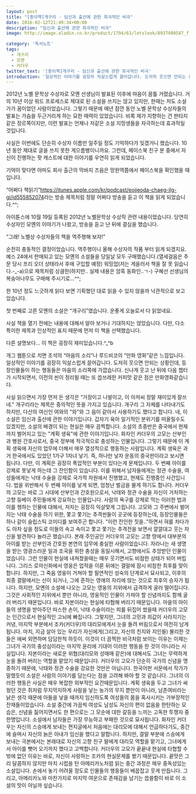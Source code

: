 ```yaml
---
layout: post
title: "[종이책]개구리 - 임신과 출산에 관한 희극적인 비극"
date: 2016-02-12T21:49:34+00:00
description: "임신과 출산에 관한 희극적인 비극"
image: http://image.aladin.co.kr/product/1794/63/letslook/8937490587_f.jpg

category: '독서노트'  
tags: 
  - 개구리
  - 모옌
  - 커더우
twitter_text: '[종이책]개구리 - 임신과 출산에 관한 희극적인 비극'
introduction: '일상적인 이야기를 굉장히 익살스럽게 끌어갑니다. 도저히 웃으면 안되는 상황인데, 등장인물들이 하는 행동들은 웹툰 마음의 소리쪽에 가깝습니다.'
---
```


2012년 노벨 문학상 수상자로 모옌 선생님이 발표된 이후에 마음이 꿈틀 거렸습니다. 거의 10년 이상 워드 프로세스로 제대로 된 소설을 쓰지는 않고 있지만, 한때는 저도 소설가가 꿈이었던 사람이었습니다. 그렇기 때문에 매년 잠깐 동안 노벨 문학상 수상자들의 발표는 가슴을 두근거리게 하는 묘한 매력이 있었습니다. 비록 제가 지향하는 건 판타지같은 장르쪽이지만, 이런 발표는 언제나 저같은 소설 지망생들을 자극하는데 효과적일 것입니다.
  
사실은 이번에도 단순히 수상자 이름만 일주일 정도 기억하다가 잊겠거니 했습니다. 10년 동안 제대로 글을 쓰지 못한 게으름뱅이니까요. 그런데, 페이스북 친구 분 중에서 자신이 진행하는 팟 캐스트에 대한 이야기를 우연히 읽게 되었습니다.

기억이 맞다면 아마도 회사 출근의 막바지 즈음은 망원역쯤에서 페이스북을 확인했을 때입니다.
  
&#8220;어쩌다 책읽기&#8221;<https://itunes.apple.com/kr/podcast/eojjeoda-chaeg-ilg-gi/id555852074>라는 방송 제목처럼 정말 어쩌다 방송을 듣고 이 책을 읽게 되었습니다.^^;

아이튠스에 10월 19일 등록된 2012년 노벨문학상 수상작 관련 내용이었습니다. 당연히 수상자인 모옌의 이야기가 나왔고, 방송을 듣고 난 뒤에 결심을 했습니다.

&#8220;그래! 노벨상 수상자들의 책을 역주행해 보자!&#8221;
 
순전히 충동적인 결정이었습니다. 역주행이니 올해 수상자의 작품 부터 읽게 되겠지요. 예스 24에서 판매되고 있는 모옌의 소설들을 당일날 모두 구매했습니다.(열세걸음은 주문 당시 프리 오더 상태라서 후에 구입할 예정) 워밍업(저는 게을러서 책을 잘 못 읽습니다.-_-a)으로 제목처럼 상큼한(하지만.. 실제 내용은 암흑 동화인..ㄱ-) 구혜선 선생님의 복숭아나무도 구매해 주시기로&#8230;^^;

한 10년 정도 느긋하게 읽다 보면 기획했던 대로 읽을 수 있지 않을까 낙관적으로 보고 있습니다.

첫 번째로 고른 모옌의 소설은 &#8220;개구리&#8221;였습니다. 운좋게 오늘로서 다 읽었네요.
  
사실 책을 열기 전에는 내용에 대해서 알아 보거나 기대하지는 않았습니다. 다만, 다소 특이한 제목과 인상적인 표지 때문에 먼저 이 책을 선택했습니다.

다른 설명보다&#8230; 이 책은 굉장히 재미있습니다.^_^b

개그 웹툰으로 치면 조석의 &#8220;마음의 소리&#8221;나 루드비코의 &#8220;만화 영화&#8221;같은 느낌입니다. 일상적인 이야기를 굉장히 익살스럽게 끌어갑니다. 도저히 웃으면 안되는 상황인데, 등장인물들이 하는 행동들은 마음의 소리쪽에 가깝습니다. 신나게 웃고 난 뒤에 다음 챕터가 시작되면서, 이전의 씬이 정리될 때는 또 씁쓰레한 커피맛 같은 점은 만화영화같습니다.

사실 읽으면서 가장 먼저 든 생각은 &#8220;거장이고 나발이고, 이 아저씨 정말 재미있게 잘쓰네." 개구리라는 제목은 중의적인 뜻을 가지고 있습니다. 개구리 그 자체를 나타내기도 하지만, 다산의 여신인 여와의 "와"와 그 음이 같아서 사용하기도 했다고 합니다. 네, 이 소설은 임신과 출산에 관한 이야기입니다. 갑자기 육아 일기적인 분위기를 떠올릴수도 있겠지만, 소설의 배경이 되는 현실은 매우 끔찍합니다. 소설의 초중반은 중국에서 현재까지 벌어지고 있는 "계획 생육"에 관한 이야기입니다. 화자인 커더우의 고모는 산부인과 병원 간호사로서, 중국 정부에 적극적으로 충성하는 인물입니다. 그렇기 때문에 이 계획 생육에 자신의 업무에 더해서 매우 열성적으로 행동하는 사람입니다. 계획 생육은 과거 한국에서도 있었던 1가구 1자녀 낳기. 즉, 하나만 낳자 운동의 중국판이라고 보시면 됩니다. 다만, 이 계획은 굉장히 폭압적인 부분이 있다는게 문제입니다. 두 번째 아이를 강제로 못낳게 하는데 그 잔인함이 있습니다. 이를 위해서 남자들에게는 정관 수술을, 여성들에게는 낙태 수술을 강제로 국가적 차원에서 진행했고, 현재도 진행중인 사건입니다. 법을 위반해서 두 번째 아이를 낳게 되면, 엄청난 벌금을 물게 하기도 합니다. 커더우의 고모는 바로 그 시대에 산부인과 간호원으로서, 낙태와 정관 수술을 자신이 거처하는 고향 둥베이 주민들에게 강요하는 인물입니다. 사람의 욕구를 강제로 막는 이러한 법과 이를 행하는 인물에 대해서, 저자는 굉장히 익살맞게 그립니다. 고모와 그 주변에서 벌어지는 낙태 수술을 하기 위한, 쫓고 쫓기는 추격씬들이 곳곳에 등장하는데, 등장인물들은 하나 같이 슬립스틱 코미디를 보여주곤 합니다. "이런 잔인한 짓을.."하면서 혀를 차다가도 아차 싶을 정도로 이들의 속고 속이고 쫓고 쫓기는 추격전을 보면서 깔깔대고 웃는 자신을 발견하다 놀라곤 했습니다. 본래 주인공인 커더우의 고모는 고향 땅에서 대부분의 아이를 받는 산부인과 간호원 본연의 임무에 충실한 사람이었습니다. 자라나는 새 생명을 받는 영광스러운 일과 조국을 위한 충성을 동일시해서, 고향에서도 추앙받던 인물이었습니다. 그런 인물이 현실에 내쳐졌을때는 매우 웃기면서도 비참한 상태가 되어 버립니다. 그리스 로마신화에서 영웅은 업적을 이룬 뒤에는 결말에 잠시 비참한 최후를 맞이합니다. 하지만, 그 죽음 영웅이 거쳐야 할 필연적인 성숙의 단계로서 묘사되고, 이후의 최종 결말에서는 신이 되거나, 그에 준하는 영애의 자리에 앉는 것으로 최후의 승자가 됩니다. 하지만, 모옌의 소설에 나오는 고모는 영웅의 지위에서 급격하게 굴러 떨어집니다. 그것은 사회적인 지위에서 뿐만 아니라, 영웅적인 인물이 가져야 할 신념까지도 함께 굴러 버리기 때문입니다. 바로 자본이라는 현실에 타협해 버리기 때문입니다. 마을의 아이들의 생명을 받아주던 따스한 손이, 낙태 수술이라는 피를 뒤집어 썼을때 커더우의 고모는 인간으로서 현실적인 고뇌에 빠집니다. 그렇지만, 그녀의 고민과 죄값이 사라지기는 커녕, 마지막 부분에서 조카(커더우)의 대리모에게서 눈을 돌려 버림으로서 여전히 남게 됩니다. 마치, 지금 살아 있는 우리가 자신에게(그리고, 자신의 친지와 지인들) 불리한 것들은 애써 외면하며 담담한척 하듯이. 이것이 더 끔찍한 비극처럼 보이는 이유는 이제는 그녀가 국가의 충성심이라는 마지막 윤리에 기대어 이러한 행동을 한 것이 아니라는 사실입니다. 자본이라는 새로운 위협(대리모와 성매매 같은)에 대해서도 그녀는 무력하게 눈을 돌려 버리는 역할을 맡았기 때문입니다. 커더우의 고모가 단순히 국가의 신념을 맹종하기 때문에, 낙태와 정관 수술을 강요한 것만은 아닙니다. 한국어판 서문에서 작가가 말했듯이 소설은 사람의 이야기를 담는다는 점을 고려해 봐야 할 것 같습니다. 그녀의 이러한 행동은 사실은 매우 복잡한 외부적인 요건때문입니다. 계획 생육을 두고 그녀가 싸웠던 것은 쥐처럼 무지막지하게 사람을 낳는 농가의 무지 뿐만이 아니라, 남존여비라는 낡은 생각 때문에 아들을 낳을 때까지 임신하도록 여성들의 몸을 혹사시키는 가부장적인 잔재들이었습니다. 소설 중간에 가끔씩 여성도 남성도 자신의 편이 없음을 한탄하는 모습은, 신념을 짊어지면서도 한 편으로는 그 모순에 대한 갈등을 느끼는 고독한 투쟁자 중 한명입니다. 소설에서 남자들은 가장 무능하고 부패한 것으로 묘사됩니다. 화자인 커더우는 자신의 스승에게 보내는 편지글에서 처음에는 대리모에 대해서 언급하다가도, 중간에 슬며시 자신의 늙은 아내가 임신을 했다고 말합니다. 하지만, 결말 부분에 스승에게 보내는 극본에서는 본래대로 자신의 고향 친구 딸에게 대리모 역할을 맡기고, 그녀에게서 아이를 뺏어 오기까지 했다고 고백합니다. 커더우의 고모가 끝끝내 현실에 타협할 수 밖에 없던 이유는 바로, 자신이 사랑하는 조카의 현실문제를 봤기 때문입니다. 끝맛은 그리 달콤하지 않지만 마치 시럽을 탄 아메리카노처럼 읽는 중간 과정은 매우 중독성있는 소설입니다. 손에서 놓기 어려울 정도로 인물들의 행동들이 배꼽잡고 웃게 만듭니다. 그리고, 아메리카노와 마찬가지로 마지막 여운으로 존재감을 남기는 씁쓸함이 바로 이 소설의 맛이 아닐까 싶습니다.